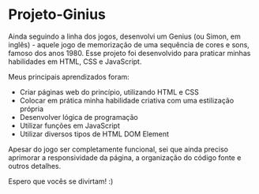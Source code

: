 # Projeto-Ginius
Ainda seguindo a linha dos jogos, desenvolvi um Genius (ou Simon, em inglês) - aquele jogo de memorização de uma sequência de cores e sons, famoso dos anos 1980.
Esse projeto foi desenvolvido para praticar minhas habilidades em HTML, CSS e JavaScript.

Meus principais aprendizados foram:
  - Criar páginas web do princípio, utilizando HTML e CSS
  - Colocar em prática minha habilidade criativa com uma estilização própria
  - Desenvolver lógica de programação
  - Utilizar funções em JavaScript
  - Utilizar diversos tipos de HTML DOM Element
  
Apesar do jogo ser completamente funcional, sei que ainda preciso aprimorar a responsividade da página, a organização do código fonte e outros detalhes.

Espero que vocês se divirtam! :)
